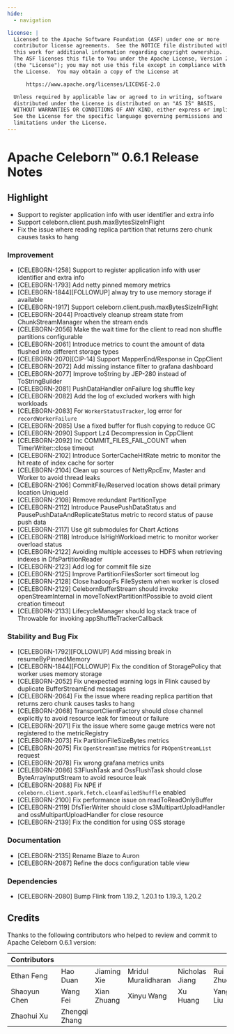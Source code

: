 ```yaml
---
hide:
  - navigation

license: |
  Licensed to the Apache Software Foundation (ASF) under one or more
  contributor license agreements.  See the NOTICE file distributed with
  this work for additional information regarding copyright ownership.
  The ASF licenses this file to You under the Apache License, Version 2.0
  (the "License"); you may not use this file except in compliance with
  the License.  You may obtain a copy of the License at

      https://www.apache.org/licenses/LICENSE-2.0

  Unless required by applicable law or agreed to in writing, software
  distributed under the License is distributed on an "AS IS" BASIS,
  WITHOUT WARRANTIES OR CONDITIONS OF ANY KIND, either express or implied.
  See the License for the specific language governing permissions and
  limitations under the License.
---
```


# Apache Celeborn™ 0.6.1 Release Notes

## Highlight

- Support to register application info with user identifier and extra info
- Support celeborn.client.push.maxBytesSizeInFlight
- Fix the issue where reading replica partition that returns zero chunk causes tasks to hang

### Improvement

- [CELEBORN-1258] Support to register application info with user identifier and extra info
- [CELEBORN-1793] Add netty pinned memory metrics
- [CELEBORN-1844][FOLLOWUP] alway try to use memory storage if available
- [CELEBORN-1917] Support celeborn.client.push.maxBytesSizeInFlight
- [CELEBORN-2044] Proactively cleanup stream state from ChunkStreamManager when the stream ends
- [CELEBORN-2056] Make the wait time for the client to read non shuffle partitions configurable
- [CELEBORN-2061] Introduce metrics to count the amount of data flushed into different storage types
- [CELEBORN-2070][CIP-14] Support MapperEnd/Response in CppClient
- [CELEBORN-2072] Add missing instance filter to grafana dashboard
- [CELEBORN-2077] Improve toString by JEP-280 instead of ToStringBuilder
- [CELEBORN-2081] PushDataHandler onFailure log shuffle key
- [CELEBORN-2082] Add the log of excluded workers with high workloads
- [CELEBORN-2083] For `WorkerStatusTracker`, log error for `recordWorkerFailure`
- [CELEBORN-2085] Use a fixed buffer for flush copying to reduce GC
- [CELEBORN-2090] Support Lz4 Decompression in CppClient
- [CELEBORN-2092] Inc COMMIT_FILES_FAIL_COUNT when TimerWriter::close timeout
- [CELEBORN-2102] Introduce SorterCacheHitRate metric to monitor the hit reate of index cache for sorter
- [CELEBORN-2104] Clean up sources of NettyRpcEnv, Master and Worker to avoid thread leaks
- [CELEBORN-2106] CommitFile/Reserved location shows detail primary location UniqueId
- [CELEBORN-2108] Remove redundant PartitionType
- [CELEBORN-2112] Introduce PausePushDataStatus and PausePushDataAndReplicateStatus metric to record status of pause push data
- [CELEBORN-2117] Use git submodules for Chart Actions
- [CELEBORN-2118] Introduce IsHighWorkload metric to monitor worker overload status
- [CELEBORN-2122] Avoiding multiple accesses to HDFS when retrieving indexes in DfsPartitionReader
- [CELEBORN-2123] Add log for commit file size
- [CELEBORN-2125] Improve PartitionFilesSorter sort timeout log
- [CELEBORN-2128] Close hadoopFs FileSystem when worker is closed
- [CELEBORN-2129] CelebornBufferStream should invoke openStreamInternal in moveToNextPartitionIfPossible to avoid client creation timeout
- [CELEBORN-2133] LifecycleManager should log stack trace of Throwable for invoking appShuffleTrackerCallback

### Stability and Bug Fix

- [CELEBORN-1792][FOLLOWUP] Add missing break in resumeByPinnedMemory
- [CELEBORN-1844][FOLLOWUP] Fix the condition of StoragePolicy that worker uses memory storage
- [CELEBORN-2052] Fix unexpected warning logs in Flink caused by duplicate BufferStreamEnd messages
- [CELEBORN-2064] Fix the issue where reading replica partition that returns zero chunk causes tasks to hang
- [CELEBORN-2068] TransportClientFactory should close channel explicitly to avoid resource leak for timeout or failure
- [CELEBORN-2071] Fix the issue where some gauge metrics were not registered to the metricRegistry
- [CELEBORN-2073] Fix PartitionFileSizeBytes metrics
- [CELEBORN-2075] Fix `OpenStreamTime` metrics for `PbOpenStreamList` request
- [CELEBORN-2078] Fix wrong grafana metrics units
- [CELEBORN-2086] S3FlushTask and OssFlushTask should close ByteArrayInputStream to avoid resource leak
- [CELEBORN-2088] Fix NPE if `celeborn.client.spark.fetch.cleanFailedShuffle` enabled
- [CELEBORN-2100] Fix performance issue on readToReadOnlyBuffer
- [CELEBORN-2119] DfsTierWriter should close s3MultipartUploadHandler and ossMultipartUploadHandler for close resource
- [CELEBORN-2139] Fix the condition for using OSS storage

### Documentation

- [CELEBORN-2135] Rename Blaze to Auron
- [CELEBORN-2087] Refine the docs configuration table view

### Dependencies

- [CELEBORN-2080] Bump Flink from 1.19.2, 1.20.1 to 1.19.3, 1.20.2

## Credits

Thanks to the following contributors who helped to review and commit to Apache Celeborn 0.6.1 version:

| Contributors |               |             |                     |                |          |
|--------------|---------------|-------------|---------------------|----------------|----------|
| Ethan Feng   | Hao Duan      | Jiaming Xie | Mridul Muralidharan | Nicholas Jiang | Rui Zhuo |
| Shaoyun Chen | Wang Fei      | Xian Zhuang | Xinyu Wang          | Xu Huang       | Yang Liu |
| Zhaohui Xu   | Zhengqi Zhang |             |                     |                |          |
